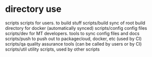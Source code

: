 directory         use
=================================================================================
scripts           scripts for users. to build stuff
scripts/build     sync of root build directory for docker (automatically synced)
scripts/config    config files
scripts/dev       for MT developers. tools to sync config files and docs
scripts/push      to push out to packagecloud, docker, etc (used by CI)
scripts/qa        quality assurance tools (can be called by users or by CI)
scripts/util      utility scripts, used by other scripts
